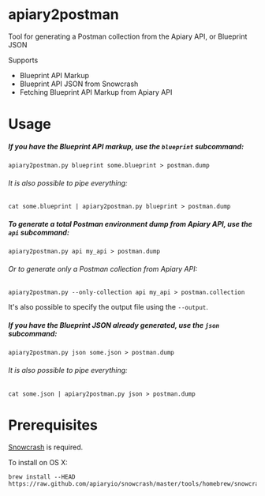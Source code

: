 apiary2postman
==============

Tool for generating a Postman collection from the Apiary API, or Blueprint JSON

Supports

  * Blueprint API Markup
  * Blueprint API JSON from Snowcrash
  * Fetching Blueprint API Markup from Apiary API

# Usage

##### If you have the Blueprint API markup, use the `blueprint` subcommand:

    apiary2postman.py blueprint some.blueprint > postman.dump
    
###### It is also possible to pipe everything:

    cat some.blueprint | apiary2postman.py blueprint > postman.dump

##### To generate a total Postman environment dump from Apiary API, use the `api` subcommand:
 
    apiary2postman.py api my_api > postman.dump

###### Or to generate only a Postman collection from Apiary API:

    apiary2postman.py --only-collection api my_api > postman.collection

It's also possible to specify the output file using the `--output`.

##### If you have the Blueprint JSON already generated, use the `json` subcommand:

    apiary2postman.py json some.json > postman.dump
    
###### It is also possible to pipe everything:

    cat some.json | apiary2postman.py json > postman.dump


    
# Prerequisites

[Snowcrash](https://github.com/apiaryio/snowcrash#install) is required.

To install on OS X:

    brew install --HEAD https://raw.github.com/apiaryio/snowcrash/master/tools/homebrew/snowcrash.rb
    
